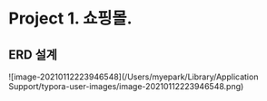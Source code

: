 # Project 1. 쇼핑몰.

## ERD 설계

![image-20210112223946548](/Users/myepark/Library/Application Support/typora-user-images/image-20210112223946548.png)

